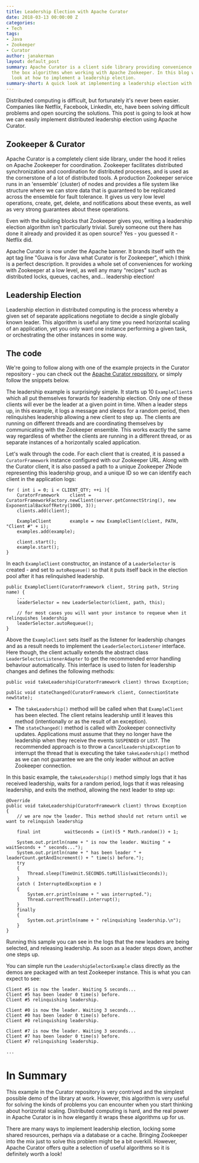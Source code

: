 ```yaml
---
title: Leadership Election with Apache Curator
date: 2018-03-13 00:00:00 Z
categories:
- Tech
tags:
- Java
- Zookeeper
- Curator
author: janakerman
layout: default_post
summary: Apache Curator is a client side library providing convenience and out of
  the box algorithms when working with Apache Zookeeper. In this blog we take a quick
  look at how to implement a leadership election.
summary-short: A quick look at implementing a leadership election with Apache Curator.
---
```


Distributed computing is difficult, but fortunately it's never been easier. Companies like Netflix, Facebook, LinkedIn, etc, have been solving difficult problems and open sourcing the solutions. This post is going to look at how we can easily implement distributed leadership election using Apache Curator.

## Zookeeper & Curator

Apache Curator is a completely client side library, under the hood it relies on Apache Zookeeper for coordination. Zookeeper facilitates distributed synchronization and coordination for distributed processes, and is used as the cornerstone of a lot of distributed tools. A production Zookeeper service runs in an 'ensemble' (cluster) of nodes and provides a file system like structure where we can store data that is guaranteed to be replicated across the ensemble for fault tolerance. It gives us very low level operations, create, get, delete, and notifications about these events, as well as very strong guarantees about these operations.

Even with the building blocks that Zookeeper gives you, writing a leadership election algorithm isn't particularly trivial. Surely someone out there has done it already and provided it as open source? Yes - you guessed it - Netflix did.

Apache Curator is now under the Apache banner. It brands itself with the apt tag line "Guava is for Java what Curator is for Zookeeper", which I think is a perfect description. It provides a whole set of conveniences for working with Zookeeper at a low level, as well any many "recipes" such as distributed locks, queues, caches, and... leadership election!

## Leadership Election

Leadership election in distributed computing is the process whereby a given set of separate applications negotiate to decide a single globally known leader. This algorithm is useful any time you need horizontal scaling of an application, yet you only want one instance performing a given task, or orchestrating the other instances in some way.

## The code

We're going to follow along with one of the example projects in the Curator repository - you can check out the [Apache Curator repository](https://github.com/apache/curator/tree/master/curator-examples/src/main/java/leader), or simply follow the snippets below.

The leadership example is surprisingly simple. It starts up 10 `ExampleClient`s which all put themselves forwards for leadership election. Only one of these clients will ever be the leader at a given point in time. When a leader steps up, in this example, it logs a message and sleeps for a random period, then relinquishes leadership allowing a new client to step up. The clients are running on different threads and are coordinating themselves by communicating with the Zookeeper ensemble. This works exactly the same way regardless of whether the clients are running in a different thread, or as separate instances of a horizontally scaled application.

Let's walk through the code. For each client that is created, it is passed a `CuratorFramework` instance configured with our Zookeeper URL. Along with the Curator client, it is also passed a path to a unique Zookeeper ZNode representing this leadership group, and a unique ID so we can identify each client in the application logs:

    for ( int i = 0; i < CLIENT_QTY; ++i ){
        CuratorFramework    client = CuratorFrameworkFactory.newClient(server.getConnectString(), new ExponentialBackoffRetry(1000, 3));
        clients.add(client);

        ExampleClient       example = new ExampleClient(client, PATH, "Client #" + i);
        examples.add(example);

        client.start();
        example.start();
    }


In each `ExampleClient` constructor, an instance of a `LeaderSelector` is created - and set to `autoRequeue()` so that it puts itself back in the election pool after it has relinquished leadership.


    public ExampleClient(CuratorFramework client, String path, String name) {
        ...
        leaderSelector = new LeaderSelector(client, path, this);

        // for most cases you will want your instance to requeue when it relinquishes leadership
        leaderSelector.autoRequeue();
    }

Above the `ExampleClient` sets itself as the listener for leadership changes and as a result needs to implement the `LeaderSelectorListener` interface. Here though, the client actually extends the abstract class `LeaderSelectorListenerAdapter` to get the recommended error handling behaviour automatically. This interface is used to listen for leadership changes and defines the following methods:

    public void takeLeadership(CuratorFramework client) throws Exception;

    public void stateChanged(CuratorFramework client, ConnectionState newState);

- The `takeLeadership()` method will be called when that `ExampleClient` has been elected. The client retains leadership until it leaves this method (intentionally or as the result of an exception).
- The `stateChanged()` method is called with Zookeeper connectivity updates. Applications must assume that they no longer have the leadership when they receive the events `SUSPENDED` or `LOST`. The recommended approach is to throw a `CancelLeadershipException` to interrupt the thread that is executing the take `takeLeadership()` method as we can not guarantee we are the only leader without an active Zookeeper connection.

In this basic example, the `takeLeadership()` method simply logs that it has received leadership, waits for a random period, logs that it was releasing leadership, and exits the method, allowing the next leader to step up:

    @Override
    public void takeLeadership(CuratorFramework client) throws Exception
    {
        // we are now the leader. This method should not return until we want to relinquish leadership

        final int         waitSeconds = (int)(5 * Math.random()) + 1;

        System.out.println(name + " is now the leader. Waiting " + waitSeconds + " seconds...");
        System.out.println(name + " has been leader " + leaderCount.getAndIncrement() + " time(s) before.");
        try
        {
            Thread.sleep(TimeUnit.SECONDS.toMillis(waitSeconds));
        }
        catch ( InterruptedException e )
        {
            System.err.println(name + " was interrupted.");
            Thread.currentThread().interrupt();
        }
        finally
        {
            System.out.println(name + " relinquishing leadership.\n");
        }
    }

Running this sample you can see in the logs that the new leaders are being selected, and releasing leadership. As soon as a leader steps down, another one steps up.

You can simple run the `LeadershipSelectorExample` class directly as the demos are packaged with an test Zookeeper instance. This is what you can expect to see:

    Client #5 is now the leader. Waiting 5 seconds...
    Client #5 has been leader 0 time(s) before.
    Client #5 relinquishing leadership.

    Client #0 is now the leader. Waiting 3 seconds...
    Client #0 has been leader 0 time(s) before.
    Client #0 relinquishing leadership.

    Client #7 is now the leader. Waiting 3 seconds...
    Client #7 has been leader 0 time(s) before.
    Client #7 relinquishing leadership.

    ...

# In Summary

This example in the Curator repository is very contrived and the simplest possible demo of the library at work. However, this algorithm is very useful for solving the kinds of problems you can encounter when you start thinking about horizontal scaling. Distributed computing is hard, and the real power in Apache Curator is in how elegantly it wraps these algorithms up for us.

There are many ways to implement leadership election, locking some shared resources, perhaps via a database or a cache. Bringing Zookeeper into the mix just to solve this problem might be a bit overkill. However, Apache Curator offers quite a selection of useful algorithms so it is definitely worth a look!
